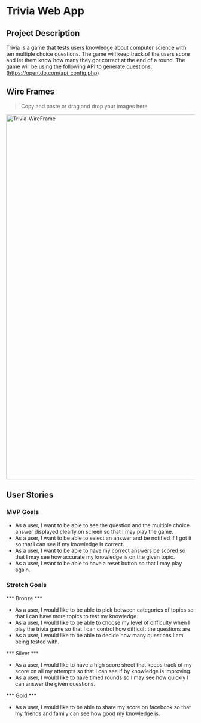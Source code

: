 # Trivia Web App
## Project Description 

Trivia is a game that tests users knowledge about computer science with ten multiple choice questions. The game will keep track of the users score and let them know how many they got correct at the end of a round. The game will be using the following API to generate questions: (https://opentdb.com/api_config.php)


## Wire Frames
> Copy and paste or drag and drop your images here
<img width="974" alt="Trivia-WireFrame" src="https://media.git.generalassemb.ly/user/38087/files/4afd9500-05f2-11ec-805c-7b8de8581298">


## User Stories

### MVP Goals
- As a user, I want to be able to see the question and the multiple choice answer displayed clearly on screen so that I may play the game.
- As a user, I want to be able to select an answer and be notified if I got it so that I can see if my knowledge is correct. 
- As a user, I want to be able to have my correct answers be scored so that I may see how accurate my knowledge is on the given topic.
- As a user, I want to be able to have a reset button so that I may play again. 

### Stretch Goals
*** Bronze ***
- As a user, I would like to be able to pick between categories of topics so that I can have more topics to test my knowledge.
- As a user, I would like to be able to choose my level of difficulty when I play the trivia game so that I can control how difficult the questions are.
- As a user, I would like to be able to decide how many questions I am being tested with.

*** Silver ***
- As a user, I would like to have a high score sheet that keeps track of my score on all my attempts so that I can see if by knowledge is improving. 
- As a user, I would like to have timed rounds so I may see how quickly I can answer the given questions. 


*** Gold ***
- As a user, I would like to be able to share my score on facebook so that my friends and family can see how good my knowledge is.
